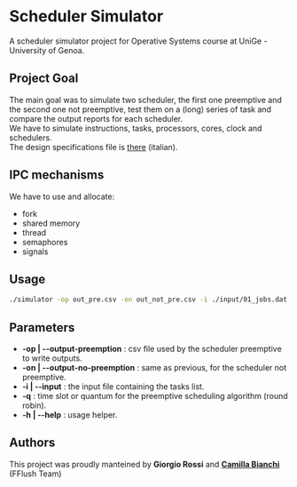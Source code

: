 # Scheduler Simulator
A scheduler simulator project for Operative Systems course at UniGe - University of Genoa.


## Project Goal
The main goal was to simulate two scheduler, the first one preemptive and the second one not preemptive, test them on a (long) series of task and compare the output reports for each scheduler. <br>
We have to simulate instructions, tasks, processors, cores, clock and schedulers. <br>
The design specifications file is [there](docs/spec2017-2018.pdf) (italian).

## IPC mechanisms
We have to use and allocate:
- fork
- shared memory
- thread
- semaphores
- signals

## Usage
```bash
./simulator -op out_pre.csv -on out_not_pre.csv -i ./input/01_jobs.dat -q 1
```

## Parameters
- **-op | --output-preemption** : csv file used by the scheduler preemptive to write outputs.
- **-on | --output-no-preemption** : same as previous, for the scheduler not preemptive.
- **-i | --input** : the input file containing the tasks list.
- **-q** : time slot or quantum for the preemptive scheduling algorithm (round robin).
- **-h | --help** : usage helper.


## Authors
This project was proudly manteined by **Giorgio Rossi** and **[Camilla Bianchi](https://github.com/camillina03)** (FFlush Team)
